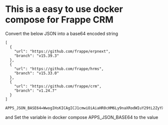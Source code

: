 # This is a easy to use docker compose for Frappe CRM


Convert the below JSON into a base64 encoded string
```
[
  {
    "url": "https://github.com/frappe/erpnext",
    "branch": "v15.39.3"
  },
  {
    "url": "https://github.com/frappe/hrms",
    "branch": "v15.33.0"
  },
  {
    "url": "https://github.com/frappe/crm",
    "branch": "v1.24.7"
  }
]
```
```
APPS_JSON_BASE64=WwogIHsKICAgICJ1cmwiOiAiaHR0cHM6Ly9naXRodWIuY29tL2ZyYXBwZS9lcnBuZXh0IiwKICAgICJicmFuY2giOiAidjE1LjM5LjMiCiAgfSwKICB7CiAgICAidXJsIjogImh0dHBzOi8vZ2l0aHViLmNvbS9mcmFwcGUvaHJtcyIsCiAgICAiYnJhbmNoIjogInYxNS4zMy4wIgogIH0sCiAgewogICAgInVybCI6ICJodHRwczovL2dpdGh1Yi5jb20vZnJhcHBlL2NybSIsCiAgICAiYnJhbmNoIjogInYxLjI0LjciCiAgfQpd
```
and Set the variable in docker compose APPS_JSON_BASE64 to the value
